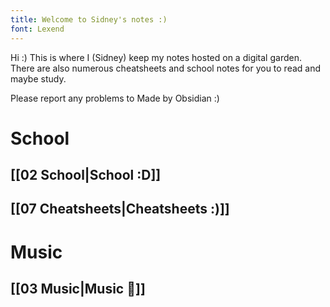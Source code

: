 ```yaml
---
title: Welcome to Sidney's notes :)
font: Lexend
---
```

Hi :)
This is where I (Sidney) keep my notes hosted on a digital garden. 
There are also numerous cheatsheets and school notes for you to read and maybe study. 

Please report any problems to 
Made by Obsidian :)
# School
## [[02 School|School :D]]

## [[07 Cheatsheets|Cheatsheets :)]]

# Music
## [[03 Music|Music 🎼]]
